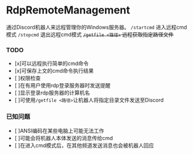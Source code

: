# RdpRemoteManagement  
通过Discord机器人来远程管理你的Windows服务器。
`/startcmd` 进入远程cmd模式
`/stopcmd` 退出远程cmd模式
~~`/getfile <路径>` 远程获取指定路径文件~~
### TODO  
* [x]可以远程执行简单的cmd命令
* [x]可保存上文的cmd命令执行结果
* [ ]权限检查
* [ ]在有用户使用rdp登录服务器时发送提醒
* [ ]显示登录rdp服务器的计算机名
* [ ]可使用`/getfile <路径>`让机器人将指定目录文件发送至Discord
### 已知问题
* [ ]ANSI编码在某些电脑上可能无法工作
* [ ]可能会将机器人本体发送的消息传给cmd
* [ ]在进入cmd模式后，在其他频道发送消息也会被机器人回应
